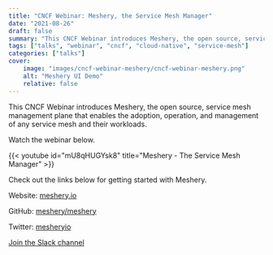 ```yaml
---
title: "CNCF Webinar: Meshery, the Service Mesh Manager"
date: "2021-08-26"
draft: false
summary: "This CNCF Webinar introduces Meshery, the open source, service mesh management plane that enables the adoption, operation, and management of any service mesh and their workloads."
tags: ["talks", "webinar", "cncf", "cloud-native", "service-mesh"]
categories: ["talks"]
cover:
    image: "images/cncf-webinar-meshery/cncf-webinar-meshery.png"
    alt: "Meshery UI Demo"
    relative: false
---
```


This CNCF Webinar introduces Meshery, the open source, service mesh management plane that enables the adoption, operation, and management of any service mesh and their workloads.

Watch the webinar below.

{{< youtube id="mU8qHUGYsk8" title="Meshery - The Service Mesh Manager" >}}

Check out the links below for getting started with Meshery.

Website: [meshery.io](https://meshery.io/)

GitHub: [meshery/meshery](https://github.com/meshery/meshery)

Twitter: [mesheryio](https://twitter.com/mesheryio/)

[Join the Slack channel](http://slack.layer5.io/)
